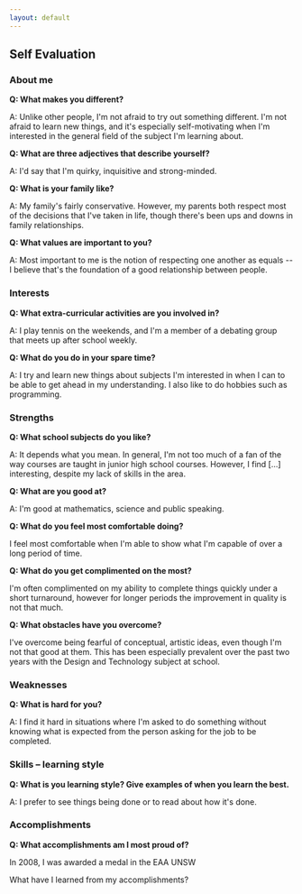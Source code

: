 ```yaml
---
layout: default
---
```


## Self Evaluation

### About me

**Q: What makes you different?**

A: Unlike other people, I'm not afraid to try out something different. I'm not afraid to learn new things, and it's especially self-motivating when I'm interested in the general field of the subject I'm learning about.

**Q: What are three adjectives that describe yourself?**

A: I'd say that I'm quirky, inquisitive and strong-minded.

**Q: What is your family like?**

A: My family's fairly conservative. However, my parents both respect most of the decisions that I've taken in life, though there's been ups and downs in family relationships.

**Q: What values are important to you?**

A: Most important to me is the notion of respecting one another as equals -- I believe that's the foundation of a good relationship between people.

### Interests

**Q: What extra-curricular activities are you involved in?**

A: I play tennis on the weekends, and I'm a member of a debating group that meets up after school weekly.

**Q: What do you do in your spare time?**

A: I try and learn new things about subjects I'm interested in when I can to be able to get ahead in my understanding. I also like to do hobbies such as programming.

### Strengths

**Q: What school subjects do you like?**

A: It depends what you mean. In general, I'm not too much of a fan of the way courses are taught in junior high school courses. However, I find [...] interesting, despite my lack of skills in the area.

**Q: What are you good at?**

A: I'm good at mathematics, science and public speaking.

**Q: What do you feel most comfortable doing?**

I feel most comfortable when I'm able to show what I'm capable of over a long period of time.

**Q: What do you get complimented on the most?**

I'm often complimented on my ability to complete things quickly under a short turnaround, however for longer periods the improvement in quality is not that much.

**Q: What obstacles have you overcome?**

I've overcome being fearful of conceptual, artistic ideas, even though I'm not that good at them. This has been especially prevalent over the past two years with the Design and Technology subject at school.

### Weaknesses

**Q: What is hard for you?**

A: I find it hard in situations where I'm asked to do something without knowing what is expected from the person asking for the job to be completed.

### Skills – learning style

**Q: What is you learning style? Give examples of when you learn the best.**

A: I prefer to see things being done or to read about how it's done.

### Accomplishments

**Q: What accomplishments am I most proud of?**

In 2008, I was awarded a medal in the EAA UNSW 

What have I learned from my accomplishments?

<!--
Weaknesses
What school subjects are hard for you?
Accomplishments

Experiences
What experiences do I have that will help with a job?
Goals
What kind of short-term goals (after high school) do I have?
What kind of long-term goals (10 years) do I have?
What are my career goals?
How do I set goals?
How do I monitor goals?
-->
